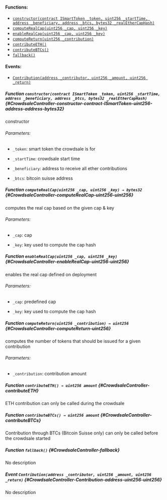

#### Functions:
- [`constructor(contract ISmartToken _token, uint256 _startTime, address _beneficiary, address _btcs, bytes32 _realEtherCapHash)`](#CrowdsaleController-constructor-contract-ISmartToken-uint256-address-address-bytes32)
- [`computeRealCap(uint256 _cap, uint256 _key)`](#CrowdsaleController-computeRealCap-uint256-uint256)
- [`enableRealCap(uint256 _cap, uint256 _key)`](#CrowdsaleController-enableRealCap-uint256-uint256)
- [`computeReturn(uint256 _contribution)`](#CrowdsaleController-computeReturn-uint256)
- [`contributeETH()`](#CrowdsaleController-contributeETH)
- [`contributeBTCs()`](#CrowdsaleController-contributeBTCs)
- [`fallback()`](#CrowdsaleController-fallback)

#### Events:
- [`Contribution(address _contributor, uint256 _amount, uint256 _return)`](#CrowdsaleController-Contribution-address-uint256-uint256)

##### Function `constructor(contract ISmartToken _token, uint256 _startTime, address _beneficiary, address _btcs, bytes32 _realEtherCapHash)` {#CrowdsaleController-constructor-contract-ISmartToken-uint256-address-address-bytes32}
constructor

###### Parameters:
- `_token`:          smart token the crowdsale is for

- `_startTime`:      crowdsale start time

- `_beneficiary`:    address to receive all ether contributions

- `_btcs`:           bitcoin suisse address
##### Function `computeRealCap(uint256 _cap, uint256 _key) → bytes32` {#CrowdsaleController-computeRealCap-uint256-uint256}
computes the real cap based on the given cap & key

###### Parameters:
- `_cap`:    cap

- `_key`:    key used to compute the cap hash

##### Function `enableRealCap(uint256 _cap, uint256 _key)` {#CrowdsaleController-enableRealCap-uint256-uint256}
enables the real cap defined on deployment

###### Parameters:
- `_cap`:    predefined cap

- `_key`:    key used to compute the cap hash
##### Function `computeReturn(uint256 _contribution) → uint256` {#CrowdsaleController-computeReturn-uint256}
computes the number of tokens that should be issued for a given contribution

###### Parameters:
- `_contribution`:    contribution amount

##### Function `contributeETH() → uint256 amount` {#CrowdsaleController-contributeETH}
ETH contribution
can only be called during the crowdsale

##### Function `contributeBTCs() → uint256 amount` {#CrowdsaleController-contributeBTCs}
Contribution through BTCs (Bitcoin Suisse only)
can only be called before the crowdsale started

##### Function `fallback()` {#CrowdsaleController-fallback}
No description

##### Event `Contribution(address _contributor, uint256 _amount, uint256 _return)` {#CrowdsaleController-Contribution-address-uint256-uint256}
No description
